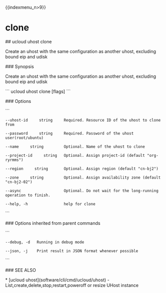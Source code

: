 {{indexmenu_n>9}}

# clone

\#\# ucloud uhost clone

Create an uhost with the same configuration as another uhost, excluding
bound eip and udisk

\#\#\# Synopsis

Create an uhost with the same configuration as another uhost, excluding
bound eip and udisk

\`\`\` ucloud uhost clone \[flags\] \`\`\`

\#\#\# Options

\`\`\`

``` 
--uhost-id     string     Required. Resource ID of the uhost to clone from 
```

``` 
--password     string     Required. Password of the uhost user(root/ubuntu) 
```

``` 
--name     string         Optional. Name of the uhost to clone 
```

``` 
--project-id     string   Optional. Assign project-id (default "org-ryrmms") 
```

``` 
--region     string       Optional. Assign region (default "cn-bj2") 
```

``` 
--zone     string         Optional. Assign availability zone (default "cn-bj2-02") 
```

``` 
--async                   Optional. Do not wait for the long-running operation to finish. 
```

``` 
--help, -h                help for clone 
```

\`\`\`

\#\#\# Options inherited from parent commands

\`\`\`

``` 
--debug, -d   Running in debug mode 
```

``` 
--json, -j    Print result in JSON format whenever possible 
```

\`\`\`

\#\#\# SEE ALSO

\* \[ucloud uhost\](software/cli/cmd/ucloud/uhost) -
List,create,delete,stop,restart,poweroff or resize UHost instance
